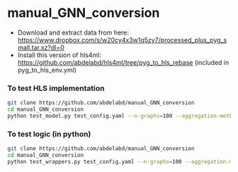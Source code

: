 # manual_GNN_conversion
- Download and extract data from here: https://www.dropbox.com/s/w20cy4x3w1q5zy7/processed_plus_pyg_small.tar.xz?dl=0
- Install this version of hls4ml: https://github.com/abdelabd/hls4ml/tree/pyg_to_hls_rebase (included in pyg_to_hls_env.yml)

### To test HLS implementation
```bash
git clone https://github.com/abdelabd/manual_GNN_conversion
cd manual_GNN_conversion
python test_model.py test_config.yaml --n-graphs=100 --aggregation-method all --flow all --save-intermediates
```

### To test logic (in python)
```bash
git clone https://github.com/abdelabd/manual_GNN_conversion
cd manual_GNN_conversion
python test_wrappers.py test_config.yaml --n-graphs=100 --aggregation-method all --flow all --complexity all
```
